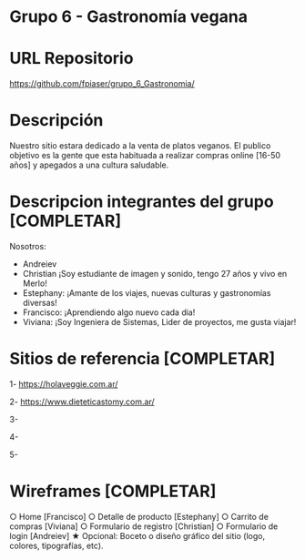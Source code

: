 # Grupo 6 - Gastronomía vegana 

# URL Repositorio
https://github.com/fpiaser/grupo_6_Gastronomia/

# Descripción 
Nuestro sitio estara dedicado a la venta de platos veganos. El publico objetivo es la gente que esta habituada a realizar compras online [16-50 años] y apegados a una cultura saludable. 

# Descripcion integrantes del grupo [COMPLETAR]
Nosotros:
- Andreiev
- Christian  ¡Soy estudiante de imagen y sonido, tengo 27 años y vivo en Merlo!
- Estephany: ¡Amante de los viajes, nuevas culturas y gastronomías diversas!
- Francisco: ¡Aprendiendo algo nuevo cada dia!
- Viviana: ¡Soy Ingeniera de Sistemas, Lider de proyectos, me gusta viajar!

# Sitios de referencia [COMPLETAR]

1- https://holaveggie.com.ar/

2- https://www.dieteticastomy.com.ar/

3- 

4- 

5-

# Wireframes [COMPLETAR]
○ Home [Francisco]
○ Detalle de producto [Estephany]
○ Carrito de compras [Viviana]
○ Formulario de registro [Christian]
○ Formulario de login [Andreiev]
★ Opcional: Boceto o diseño gráfico del sitio (logo, colores, tipografías, etc).
